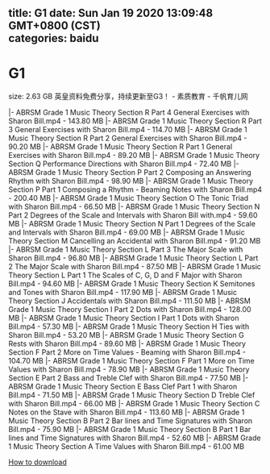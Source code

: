 
title: G1
date: Sun Jan 19 2020 13:09:48 GMT+0800 (CST)    
categories: baidu
---

# G1
size: 2.63 GB
 英皇资料免费分享，持续更新至G3！ - 素质教育 - 千帆育儿网
 
|- ABRSM Grade 1 Music Theory Section R Part 4 General Exercises with Sharon Bill.mp4 - 143.80 MB
|- ABRSM Grade 1 Music Theory Section R Part 3 General Exercises with Sharon Bill.mp4 - 114.70 MB
|- ABRSM Grade 1 Music Theory Section R Part 2 General Exercises with Sharon Bill.mp4 - 90.20 MB
|- ABRSM Grade 1 Music Theory Section R Part 1 General Exercises with Sharon Bill.mp4 - 89.20 MB
|- ABRSM Grade 1 Music Theory Section Q Performance Directions with Sharon Bill.mp4 - 72.40 MB
|- ABRSM Grade 1 Music Theory Section P Part 2 Composing an Answering Rhythm with Sharon Bill.mp4 - 98.90 MB
|- ABRSM Grade 1 Music Theory Section P Part 1 Composing a Rhythm - Beaming Notes with Sharon Bill.mp4 - 200.40 MB
|- ABRSM Grade 1 Music Theory Section O The Tonic Triad with Sharon Bill.mp4 - 66.50 MB
|- ABRSM Grade 1 Music Theory Section N Part 2 Degrees of the Scale and Intervals with Sharon Bill with.mp4 - 59.60 MB
|- ABRSM Grade 1 Music Theory Section N Part 1 Degrees of the Scale and Intervals with Sharon Bill.mp4 - 69.00 MB
|- ABRSM Grade 1 Music Theory Section M Cancelling an Accidental with Sharon Bill.mp4 - 91.20 MB
|- ABRSM Grade 1 Music Theory Section L Part 3 The Major Scale with Sharon Bill.mp4 - 96.80 MB
|- ABRSM Grade 1 Music Theory Section L Part 2 The Major Scale with Sharon Bill.mp4 - 87.50 MB
|- ABRSM Grade 1 Music Theory Section L Part 1 The Scales of C, G, D and F Major with Sharon Bill.mp4 - 94.60 MB
|- ABRSM Grade 1 Music Theory Section K Semitones and Tones with Sharon Bill.mp4 - 117.90 MB
|- ABRSM Grade 1 Music Theory Section J Accidentals with Sharon Bill.mp4 - 111.50 MB
|- ABRSM Grade 1 Music Theory Section I Part 2 Dots with Sharon Bill.mp4 - 128.00 MB
|- ABRSM Grade 1 Music Theory Section I Part 1 Dots with Sharon Bill.mp4 - 57.30 MB
|- ABRSM Grade 1 Music Theory Section H Ties with Sharon Bill.mp4 - 53.20 MB
|- ABRSM Grade 1 Music Theory Section G Rests with Sharon Bill.mp4 - 89.60 MB
|- ABRSM Grade 1 Music Theory Section F Part 2 More on Time Values - Beaming with Sharon Bill.mp4 - 104.70 MB
|- ABRSM Grade 1 Music Theory Section F Part 1 More on Time Values with Sharon Bill.mp4 - 78.90 MB
|- ABRSM Grade 1 Music Theory Section E Part 2 Bass and Treble Clef with Sharon Bill.mp4 - 77.50 MB
|- ABRSM Grade 1 Music Theory Section E Bass Clef Part 1 with Sharon Bill.mp4 - 71.50 MB
|- ABRSM Grade 1 Music Theory Section D Treble Clef with Sharon Bill.mp4 - 66.00 MB
|- ABRSM Grade 1 Music Theory Section C Notes on the Stave with Sharon Bill.mp4 - 113.60 MB
|- ABRSM Grade 1 Music Theory Section B Part 2 Bar lines and Time Signatures with Sharon Bill.mp4 - 75.90 MB
|- ABRSM Grade 1 Music Theory Section B Part 1 Bar lines and Time Signatures with Sharon Bill.mp4 - 52.60 MB
|- ABRSM Grade 1 Music Theory Section A Time Values with Sharon Bill.mp4 - 61.00 MB

[How to download](https://bpcam.bemobtrk.com/go/2ceec3aa-1ca2-46d6-b9ff-aaa5c184517c?jno=874)